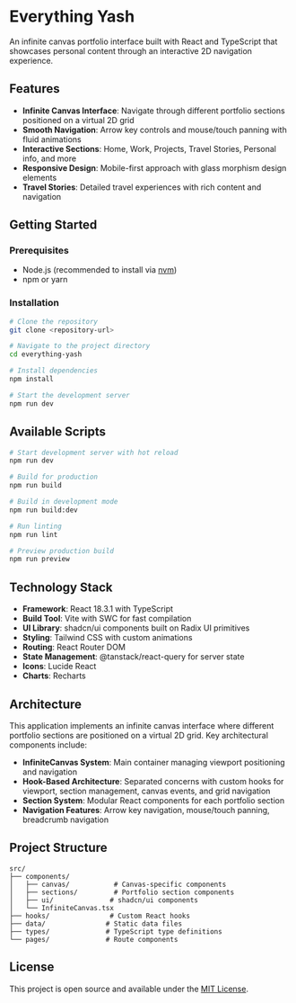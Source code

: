 # Everything Yash

An infinite canvas portfolio interface built with React and TypeScript that showcases personal content through an interactive 2D navigation experience.

## Features

- **Infinite Canvas Interface**: Navigate through different portfolio sections positioned on a virtual 2D grid
- **Smooth Navigation**: Arrow key controls and mouse/touch panning with fluid animations
- **Interactive Sections**: Home, Work, Projects, Travel Stories, Personal info, and more
- **Responsive Design**: Mobile-first approach with glass morphism design elements
- **Travel Stories**: Detailed travel experiences with rich content and navigation

## Getting Started

### Prerequisites

- Node.js (recommended to install via [nvm](https://github.com/nvm-sh/nvm#installing-and-updating))
- npm or yarn

### Installation

```bash
# Clone the repository
git clone <repository-url>

# Navigate to the project directory
cd everything-yash

# Install dependencies
npm install

# Start the development server
npm run dev
```

## Available Scripts

```bash
# Start development server with hot reload
npm run dev

# Build for production
npm run build

# Build in development mode
npm run build:dev

# Run linting
npm run lint

# Preview production build
npm run preview
```

## Technology Stack

- **Framework**: React 18.3.1 with TypeScript
- **Build Tool**: Vite with SWC for fast compilation
- **UI Library**: shadcn/ui components built on Radix UI primitives
- **Styling**: Tailwind CSS with custom animations
- **Routing**: React Router DOM
- **State Management**: @tanstack/react-query for server state
- **Icons**: Lucide React
- **Charts**: Recharts

## Architecture

This application implements an infinite canvas interface where different portfolio sections are positioned on a virtual 2D grid. Key architectural components include:

- **InfiniteCanvas System**: Main container managing viewport positioning and navigation
- **Hook-Based Architecture**: Separated concerns with custom hooks for viewport, section management, canvas events, and grid navigation
- **Section System**: Modular React components for each portfolio section
- **Navigation Features**: Arrow key navigation, mouse/touch panning, breadcrumb navigation

## Project Structure

```
src/
├── components/
│   ├── canvas/           # Canvas-specific components
│   ├── sections/         # Portfolio section components
│   ├── ui/              # shadcn/ui components
│   └── InfiniteCanvas.tsx
├── hooks/               # Custom React hooks
├── data/               # Static data files
├── types/              # TypeScript type definitions
└── pages/              # Route components
```

## License

This project is open source and available under the [MIT License](LICENSE).
